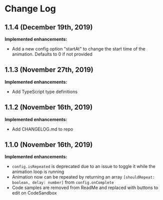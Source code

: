 # Change Log

## 1.1.4 (December 19th, 2019)

**Implemented enhancements:**
- Add a new config option "startAt" to change the start time of the animation. Defaults to 0 if not provided

## 1.1.3 (November 27th, 2019)

**Implemented enhancements:**
- Add TypeScript type definitions

## 1.1.2 (November 16th, 2019)

**Implemented enhancements:**
- Add CHANGELOG.md to repo

## 1.1.0 (November 16th, 2019)

**Implemented enhancements:**
- `config.isRepeated` is deprecated due to an issue to toggle it while the animation loop is running
- Animation now can be repeated by returning an array `[shouldRepeat: boolean, delay: number]` from `config.onComplete`
- Code samples are removed from ReadMe and replaced with buttons to edit on CodeSandbox